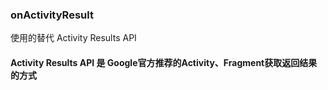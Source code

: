 

### onActivityResult


使用的替代 Activity Results API

#### Activity Results API 是 Google官方推荐的Activity、Fragment获取返回结果的方式